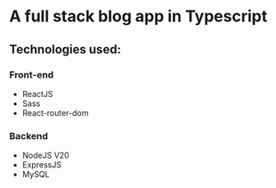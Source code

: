 # A full stack blog app in Typescript

## Technologies used:
### Front-end
- ReactJS
- Sass
- React-router-dom
### Backend
- NodeJS V20
- ExpressJS
- MySQL
